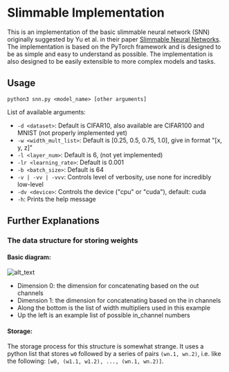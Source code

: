 # Slimmable Implementation

This is an implementation of the basic slimmable neural network (SNN) originally suggested by Yu et al. in their paper [Slimmable Neural Networks](https://arxiv.org/abs/1812.08928). The implementation is based on the PyTorch framework and is designed to be as simple and easy to understand as possible. The implementation is also designed to be easily extensible to more complex models and tasks.

## Usage
```python3 snn.py <model_name> [other arguments]```

List of available arguments:
- ```-d <dataset>```: Default is CIFAR10, also available are CIFAR100 and MNIST (not properly implemented yet)
- ```-w <width_mult_list>```: Default is [0.25, 0.5, 0.75, 1.0], give in format "[x, y, z]"
- ```-l <layer_num>```: Default is 6, (not yet implemented)
- ```-lr <learning_rate>```: Default is 0.001
- ```-b <batch_size>```: Default is 64
- ```-v | -vv | -vvv```: Controls level of verbosity, use none for incredibly low-level
- ```-dv <device>```: Controls the device ("cpu" or "cuda"), default: cuda
- ```-h```: Prints the help message
## Further Explanations

### The data structure for storing weights
#### Basic diagram:

![alt_text](md_assets/Data%20Structure%20for%20Slimmable%20Weights.png)

- Dimension 0: the dimension for concatenating based on the out channels
- Dimension 1: the dimension for concatenating based on the in channels
- Along the bottom is the list of width multipliers used in this example
- Up the left is an example list of possible in_channel numbers

#### Storage:
The storage process for this structure is somewhat strange. It uses a python list that stores ```w0``` followed by a series of pairs ```(wn.1, wn.2)```, i.e. like the following: ```[w0, (w1.1, w1.2), ..., (wn.1, wn.2)]```.

